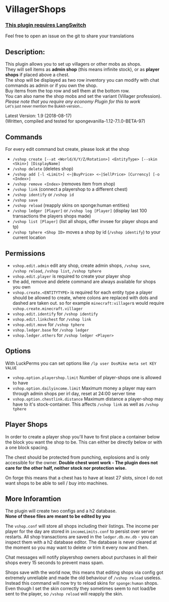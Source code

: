 VillagerShops
=====

### [This plugin requires LangSwitch](https://github.com/DosMike/LangSwitch)

Feel free to open an issue on the git to share your translations

Description:
-----

This plugin allows you to set up villagers or other mobs as shops.<br>
They will sell items as **admin shop** (this means infinite stock), or as **player shops** if placed above a chest.<br>
The shop will be displayed as two row inventory you can modify with chat commands as admin or if you own the shop.<br>
Buy items from the top row and sell them at the bottom row.<br>
You can also name the shop mobs and set the variant (Villager profession).<br>
*Please note that you require any economy Plugin for this to work*<br>
<sub>Let's just never mention the Bukkit-version...</sub>

Latest Version: 1.9 (2018-08-17)<br>
(Written, compiled and tested for spongevanilla-1.12-7.1.0-BETA-97)

Commands
-----

For every edit command but create, please look at the shop

- `/vshop create [--at <World/X/Y/Z/Rotation>] <EntityType> [--skin <Skin>] [DisplayName]`
- `/vshop delete` (deletes shop)
- `/vshop add [-l <Limit>] <~|BuyPrice> <~|SellPrice> [Currency] [-o <Index>]`
- `/vshop remove <Index>` (removes item from shop)
- `/vshop link` (connect a playershop to a different chest)
- `/vshop identify` or `/vshop id`
- `/vshop save`
- `/vshop reload` (reapply skins on sponge:human entities)
- `/vshop ledger [Player]` or `/vshop log [Player]` (display last 100 transactions the players shops made)
- `/vshop list [Player]` (list all shops, offer invsee for player shops and tp)
- `/vshop tphere <Shop ID>` moves a shop by id (`/vshop identify`) to your current location

Permissions
-----
- `vshop.edit.admin` edit any shop, create admin shops, `/vshop save`, `/vshop reload`, `/vshop list`, `/vshop tphere`
- `vshop.edit.player` is required to create your player shop
- the add, remove and delete command are always available for shops you own
- `vshop.create.<ENTITYTYPE>` is required for each entity type a player should be allowed to create, where colons are replaced with dots and dashed are taken out. so for example `minecraft:villager`s would require `vshop.create.minecraft.villager`
- `vshop.edit.identify` for `/vshop identify`
- `vshop.edit.linkchest` for `/vshop link`
- `vshop.edit.move` for `/vshop tphere`
- `vshop.ledger.base` for `/vshop ledger`
- `vshop.ledger.others` for `/vshop ledger <Player>`

Options
-----
With LuckPerms you can set options like `/lp user DosMike meta set KEY VALUE`

- `vshop.option.playershop.limit` Number of player-shops one is allowed to have
- `vshop.option.dailyincome.limit` Maximum money a player may earn through admin shops per irl day, reset at 24:00 server time
- `vshop.option.chestlink.distance` Maximum distance a player-shop may have to it's stock-container. This affects `/vshop link` as well as `/vshop tphere`

Player Shops
-----
In order to create a player shop you'll have to first place a container below the block you want the shop to be. This can either be directly below or with a one block spacing.

The chest should be protected from punching, explosions and is only accessible for the owner. **Double chest wont work - The plugin does not care for the other half, neither stock nor protection wise.**

On forge this means that a chest has to have at least 27 slots, since I do not want shops to be able to sell / buy into machines.

More Inforamtion
-----
The plugin will create two configs and a h2 database.   
**None of these files are meant to be edited by you**

The `vshop.conf` will store all shops including their listings. The income per player for the day are stored in `incomeLimits.conf` to persist over server restarts. All shop transactions are saved in the `ledger.db.mv.db` - you can inspect them with a h2 database editor. The database is never cleared at the moment so you may want to delete or trim it every now and then.

Chat messages will notify playershop owners about purchases in all their shops every 15 seconds to prevent mass spam.

Shops save with the world now, this means that editing shops via config got extremely unreliable and made the old behaviour of `/vshop reload` useless. Instead this command will now try to reload skins for `sponge:human` shops.   
Even though I set the skin correctly they sometimes seem to not load/be sent to the player, so `/vshop reload` will reapply the skin.